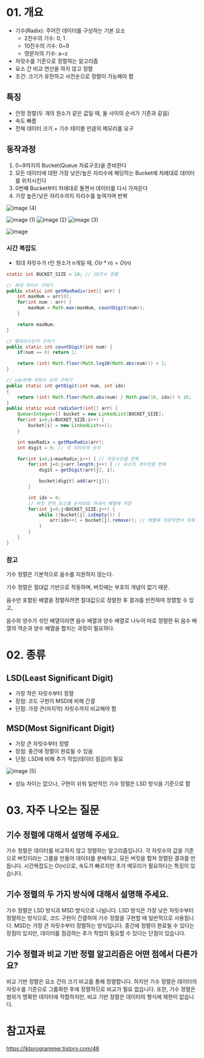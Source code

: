 # 01. 개요

- 기수(Radix): 주어진 데이터를 구성하는 기본 요소
    - 2진수의 기수: 0, 1
    - 10진수의 기수: 0~9
    - 영문자의 기수: a~z
- 자릿수를 기준으로 정렬하는 알고리즘
- 요소 간 비교 연산을 하지 않고 정렬
- 조건: 크기가 유한하고 사전순으로 정렬이 가능해야 함

## 특징

- 안정 정렬(두 개의 원소가 같은 값일 때, 둘 사이의 순서가 기존과 같음)
- 속도 빠름
- 전체 데이터 크기 + 기수 테이블 만큼의 메모리를 요구

## 동작과정

1. 0~9까지의 Bucket(Queue 자료구조)을 준비한다
2. 모든 데이터에 대한 가장 낮은/높은 자리수에 해당하는 Bucket에 차례대로 데이터를 위치시킨다
3. 0번째 Bucket부터 차례대로 돌면서 데이터를 다시 가져온다
4. 가장 높은/낮은 자리수까지 자리수를 높여가며 반복

![image (4)](https://github.com/user-attachments/assets/a901cfab-df11-473b-a7d9-8f3d32686454)

![image (1)](https://github.com/user-attachments/assets/a882fdd7-d8a1-4b11-a04b-0a4ad72f8e47)
![image (2)](https://github.com/user-attachments/assets/3b45b1b6-c3db-49af-b55e-5e1c9b97b912)
![image (3)](https://github.com/user-attachments/assets/55f76fae-e433-48b0-aa91-bcaced2a2154)

![image](https://github.com/user-attachments/assets/e89e1d7e-d291-4e59-a92e-ea33574ac639)

### 시간 복잡도

- 최대 자릿수가 r인 원소가 n개일 때, $O(r*n)=O(n)$

```java
static int BUCKET_SIZE = 10; // 10진수 정렬

// 최대 자리수 구하기
public static int getMaxRadix(int[] arr) {
    int maxNum = arr[0];
    for(int num : arr) {
        maxNum = Math.max(maxNum, countDigit(num));
    }

    return maxNum;
}

// 몇자리수인지 구하기
public static int countDigit(int num) {
    if(num == 0) return 1;

    return (int) Math.floor(Math.log10(Math.abs(num))) + 1;
}

// idx번째 자릿수 숫자 구하기
public static int getDigit(int num, int idx)
{
    return (int) Math.floor(Math.abs(num) / Math.pow(10, idx)) % 10;
}
public static void radixSort(int[] arr) {
    Queue<Integer>[] bucket = new LinkedList[BUCKET_SIZE];
    for(int i=0;i<BUCKET_SIZE;i++) {
        bucket[i] = new LinkedList<>();
    }

    int maxRadix = getMaxRadix(arr);
    int digit = 0; // 각 자리수의 숫자

    for(int i=0;i<maxRadix;i++) { // 자릿수만큼 반복
        for(int j=0;j<arr.length;j++) { // 요소의 개수만큼 반복
            digit = getDigit(arr[j], i);

            bucket[digit].add(arr[j]);
        }

        int idx = 0;
        // 버킷 안의 요소를 순서대로 꺼내서 배열에 저장
        for(int j=0;j<BUCKET_SIZE;j++) {
            while (!bucket[j].isEmpty()) {
                arr[idx++] = bucket[j].remove(); // 배열에 저장하면서 삭제
            }
        }
    }
}
```
### 참고

기수 정렬은 기본적으로 음수를 지원하지 않는다.

기수 정렬은 절대값 기반으로 작동하며, 버킷에는 부호의 개념이 없기 때문.

음수만 포함된 배열을 정렬하려면 절대값으로 정렬한 후 결과를 반전하여 정렬할 수 있고,

음수와 양수가 섞인 배열이라면 음수 배열과 양수 배열로 나누어 따로 정렬한 뒤 음수 배열의 역순과 양수 배열을 합치는 과정이 필요하다.

# 02. 종류

## LSD(Least Significant Digit)

- 가장 작은 자릿수부터 정렬
- 장점: 코드 구현이 MSD에 비해 간결
- 단점: 가장 큰(마지막) 자릿수까지 비교해야 함

## MSD(Most Significant Digit)

- 가장 큰 자릿수부터 정렬
- 장점: 중간에 정렬이 완료될 수 있음
- 단점: LSD에 비해 추가 작업(데이터 점검)이 필요

![image (5)](https://github.com/user-attachments/assets/0d9aa8f9-a3f7-4161-ba10-abc4775e3866)

- 성능 차이는 없으나, 구현이 쉬워 일반적인 기수 정렬은 LSD 방식을 기준으로 함

# 03. 자주 나오는 질문

## 기수 정렬에 대해서 설명해 주세요.

기수 정렬은 데이터를 비교하지 않고 정렬하는 알고리즘입니다. 각 자릿수의 값을 기준으로 버킷이라는 그룹을 만들어 데이터를 분배하고, 모든 버킷을 합쳐 정렬된 결과를 만듭니다. 시간복잡도는 O(n)으로, 속도가 빠르지만 추가 메모리가 필요하다는 특징이 있습니다.

## 기수 정렬의 두 가지 방식에 대해서 설명해 주세요.

기수 정렬은 LSD 방식과 MSD 방식으로 나뉩니다. LSD 방식은 가장 낮은 자릿수부터 정렬하는 방식으로, 코드 구현이 간결하여 기수 정렬을 구현할 때 일반적으로 사용됩니다. MSD는 가장 큰 자릿수부터 정렬하는 방식입니다. 중간에 정렬이 완료될 수 있다는 장점이 있지만, 데이터를 점검하는 추가 작업이 필요할 수 있다는 단점이 있습니다.

## 기수 정렬과 비교 기반 정렬 알고리즘은 어떤 점에서 다른가요?

비교 기반 정렬은 요소 간의 크기 비교를 통해 정렬합니다. 하지만 기수 정렬은 데이터의 자릿수를 기준으로 그룹화한 후에 정렬하므로 비교가 필요 없습니다. 또한, 기수 정렬은 범위가 명확한 데이터에 적합하지만, 비교 기반 정렬은 데이터의 형식에 제한이 없습니다.

# 참고자료

https://lktprogrammer.tistory.com/48
